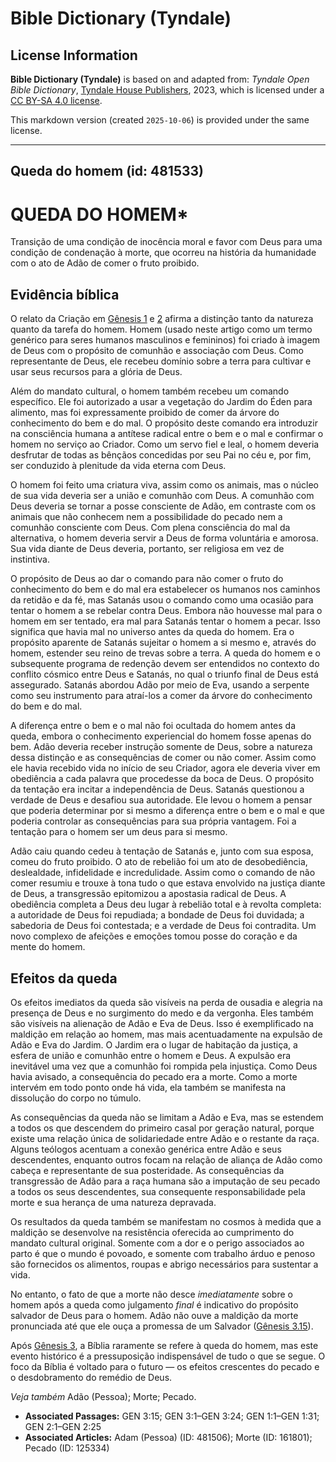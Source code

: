 # Bible Dictionary (Tyndale)

## License Information

**Bible Dictionary (Tyndale)** is based on and adapted from: _Tyndale Open Bible Dictionary_, [Tyndale House Publishers](https://tyndaleopenresources.com/), 2023, which is licensed under a [CC BY-SA 4.0 license](https://creativecommons.org/licenses/by-sa/4.0/legalcode.en).

This markdown version (created `2025-10-06`) is provided under the same license.



--------------------------------

## Queda do homem (id: 481533)

QUEDA DO HOMEM\*
================

Transição de uma condição de inocência moral e favor com Deus para uma condição de condenação à morte, que ocorreu na história da humanidade com o ato de Adão de comer o fruto proibido.

Evidência bíblica
-----------------

O relato da Criação em [Gênesis 1](https://ref.ly/Gen1:1-Gen1:31) e [2](https://ref.ly/Gen2:1-Gen2:25) afirma a distinção tanto da natureza quanto da tarefa do homem. Homem (usado neste artigo como um termo genérico para seres humanos masculinos e femininos) foi criado à imagem de Deus com o propósito de comunhão e associação com Deus. Como representante de Deus, ele recebeu domínio sobre a terra para cultivar e usar seus recursos para a glória de Deus.

Além do mandato cultural, o homem também recebeu um comando específico. Ele foi autorizado a usar a vegetação do Jardim do Éden para alimento, mas foi expressamente proibido de comer da árvore do conhecimento do bem e do mal. O propósito deste comando era introduzir na consciência humana a antítese radical entre o bem e o mal e confirmar o homem no serviço ao Criador. Como um servo fiel e leal, o homem deveria desfrutar de todas as bênçãos concedidas por seu Pai no céu e, por fim, ser conduzido à plenitude da vida eterna com Deus.

O homem foi feito uma criatura viva, assim como os animais, mas o núcleo de sua vida deveria ser a união e comunhão com Deus. A comunhão com Deus deveria se tornar a posse consciente de Adão, em contraste com os animais que não conhecem nem a possibilidade do pecado nem a comunhão consciente com Deus. Com plena consciência do mal da alternativa, o homem deveria servir a Deus de forma voluntária e amorosa. Sua vida diante de Deus deveria, portanto, ser religiosa em vez de instintiva.

O propósito de Deus ao dar o comando para não comer o fruto do conhecimento do bem e do mal era estabelecer os humanos nos caminhos da retidão e da fé, mas Satanás usou o comando como uma ocasião para tentar o homem a se rebelar contra Deus. Embora não houvesse mal para o homem em ser tentado, era mal para Satanás tentar o homem a pecar. Isso significa que havia mal no universo antes da queda do homem. Era o propósito aparente de Satanás sujeitar o homem a si mesmo e, através do homem, estender seu reino de trevas sobre a terra. A queda do homem e o subsequente programa de redenção devem ser entendidos no contexto do conflito cósmico entre Deus e Satanás, no qual o triunfo final de Deus está assegurado. Satanás abordou Adão por meio de Eva, usando a serpente como seu instrumento para atraí\-los a comer da árvore do conhecimento do bem e do mal.

A diferença entre o bem e o mal não foi ocultada do homem antes da queda, embora o conhecimento experiencial do homem fosse apenas do bem. Adão deveria receber instrução somente de Deus, sobre a natureza dessa distinção e as consequências de comer ou não comer. Assim como ele havia recebido vida no início de seu Criador, agora ele deveria viver em obediência a cada palavra que procedesse da boca de Deus. O propósito da tentação era incitar a independência de Deus. Satanás questionou a verdade de Deus e desafiou sua autoridade. Ele levou o homem a pensar que poderia determinar por si mesmo a diferença entre o bem e o mal e que poderia controlar as consequências para sua própria vantagem. Foi a tentação para o homem ser um deus para si mesmo.

Adão caiu quando cedeu à tentação de Satanás e, junto com sua esposa, comeu do fruto proibido. O ato de rebelião foi um ato de desobediência, deslealdade, infidelidade e incredulidade. Assim como o comando de não comer resumiu e trouxe à tona tudo o que estava envolvido na justiça diante de Deus, a transgressão epitomizou a apostasia radical de Deus. A obediência completa a Deus deu lugar à rebelião total e à revolta completa: a autoridade de Deus foi repudiada; a bondade de Deus foi duvidada; a sabedoria de Deus foi contestada; e a verdade de Deus foi contradita. Um novo complexo de afeições e emoções tomou posse do coração e da mente do homem.

Efeitos da queda
----------------

Os efeitos imediatos da queda são visíveis na perda de ousadia e alegria na presença de Deus e no surgimento do medo e da vergonha. Eles também são visíveis na alienação de Adão e Eva de Deus. Isso é exemplificado na maldição em relação ao homem, mas mais acentuadamente na expulsão de Adão e Eva do Jardim. O Jardim era o lugar de habitação da justiça, a esfera de união e comunhão entre o homem e Deus. A expulsão era inevitável uma vez que a comunhão foi rompida pela injustiça. Como Deus havia avisado, a consequência do pecado era a morte. Como a morte intervém em todo ponto onde há vida, ela também se manifesta na dissolução do corpo no túmulo.

As consequências da queda não se limitam a Adão e Eva, mas se estendem a todos os que descendem do primeiro casal por geração natural, porque existe uma relação única de solidariedade entre Adão e o restante da raça. Alguns teólogos acentuam a conexão genérica entre Adão e seus descendentes, enquanto outros focam na relação de aliança de Adão como cabeça e representante de sua posteridade. As consequências da transgressão de Adão para a raça humana são a imputação de seu pecado a todos os seus descendentes, sua consequente responsabilidade pela morte e sua herança de uma natureza depravada.

Os resultados da queda também se manifestam no cosmos à medida que a maldição se desenvolve na resistência oferecida ao cumprimento do mandato cultural original. Somente com a dor e o perigo associados ao parto é que o mundo é povoado, e somente com trabalho árduo e penoso são fornecidos os alimentos, roupas e abrigo necessários para sustentar a vida.

No entanto, o fato de que a morte não desce *imediatamente* sobre o homem após a queda como julgamento *final* é indicativo do propósito salvador de Deus para o homem. Adão não ouve a maldição da morte pronunciada até que ele ouça a promessa de um Salvador ([Gênesis 3\.15](https://ref.ly/Gen3:15)).

Após [Gênesis 3](https://ref.ly/Gen3:1-Gen3:24), a Bíblia raramente se refere à queda do homem, mas este evento histórico é a pressuposição indispensável de tudo o que se segue. O foco da Bíblia é voltado para o futuro — os efeitos crescentes do pecado e o desdobramento do remédio de Deus.

*Veja também* Adão (Pessoa); Morte; Pecado.

* **Associated Passages:** GEN 3:15; GEN 3:1–GEN 3:24; GEN 1:1–GEN 1:31; GEN 2:1–GEN 2:25
* **Associated Articles:** Adam (Pessoa) (ID: 481506); Morte (ID: 161801); Pecado (ID: 125334)

